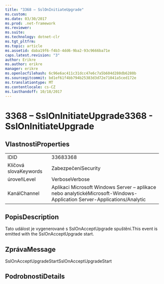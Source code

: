 ```yaml
---
title: "3368 – SslOnInitiateUpgrade"
ms.custom: 
ms.date: 03/30/2017
ms.prod: .net-framework
ms.reviewer: 
ms.suite: 
ms.technology: dotnet-clr
ms.tgt_pltfrm: 
ms.topic: article
ms.assetid: daba19f6-f4b3-4dd6-9ba2-93c9666ba71e
caps.latest.revision: "3"
author: Erikre
ms.author: erikre
manager: erikre
ms.openlocfilehash: 6c96e6ac411c31dcc47e6c7a5b604d280db6280b
ms.sourcegitcommit: bd1ef61f4bb794b25383d3d72e71041a5ced172e
ms.translationtype: MT
ms.contentlocale: cs-CZ
ms.lasthandoff: 10/18/2017
---
```

# <a name="3368---ssloninitiateupgrade"></a><span data-ttu-id="7389d-102">3368 – SslOnInitiateUpgrade</span><span class="sxs-lookup"><span data-stu-id="7389d-102">3368 - SslOnInitiateUpgrade</span></span>
## <a name="properties"></a><span data-ttu-id="7389d-103">Vlastnosti</span><span class="sxs-lookup"><span data-stu-id="7389d-103">Properties</span></span>  
  
|||  
|-|-|  
|<span data-ttu-id="7389d-104">ID</span><span class="sxs-lookup"><span data-stu-id="7389d-104">ID</span></span>|<span data-ttu-id="7389d-105">3368</span><span class="sxs-lookup"><span data-stu-id="7389d-105">3368</span></span>|  
|<span data-ttu-id="7389d-106">Klíčová slova</span><span class="sxs-lookup"><span data-stu-id="7389d-106">Keywords</span></span>|<span data-ttu-id="7389d-107">Zabezpečení</span><span class="sxs-lookup"><span data-stu-id="7389d-107">Security</span></span>|  
|<span data-ttu-id="7389d-108">úroveň</span><span class="sxs-lookup"><span data-stu-id="7389d-108">Level</span></span>|<span data-ttu-id="7389d-109">Verbose</span><span class="sxs-lookup"><span data-stu-id="7389d-109">Verbose</span></span>|  
|<span data-ttu-id="7389d-110">Kanál</span><span class="sxs-lookup"><span data-stu-id="7389d-110">Channel</span></span>|<span data-ttu-id="7389d-111">Aplikaci Microsoft Windows Server – aplikace nebo analytické</span><span class="sxs-lookup"><span data-stu-id="7389d-111">Microsoft-Windows-Application Server-Applications/Analytic</span></span>|  
  
## <a name="description"></a><span data-ttu-id="7389d-112">Popis</span><span class="sxs-lookup"><span data-stu-id="7389d-112">Description</span></span>  
 <span data-ttu-id="7389d-113">Tato událost je vygenerované s SslOnAcceptUpgrade spuštění.</span><span class="sxs-lookup"><span data-stu-id="7389d-113">This event is emitted with the SslOnAcceptUpgrade start.</span></span>  
  
## <a name="message"></a><span data-ttu-id="7389d-114">Zpráva</span><span class="sxs-lookup"><span data-stu-id="7389d-114">Message</span></span>  
 <span data-ttu-id="7389d-115">SslOnAcceptUpgradeStart</span><span class="sxs-lookup"><span data-stu-id="7389d-115">SslOnAcceptUpgradeStart</span></span>  
  
## <a name="details"></a><span data-ttu-id="7389d-116">Podrobnosti</span><span class="sxs-lookup"><span data-stu-id="7389d-116">Details</span></span>
